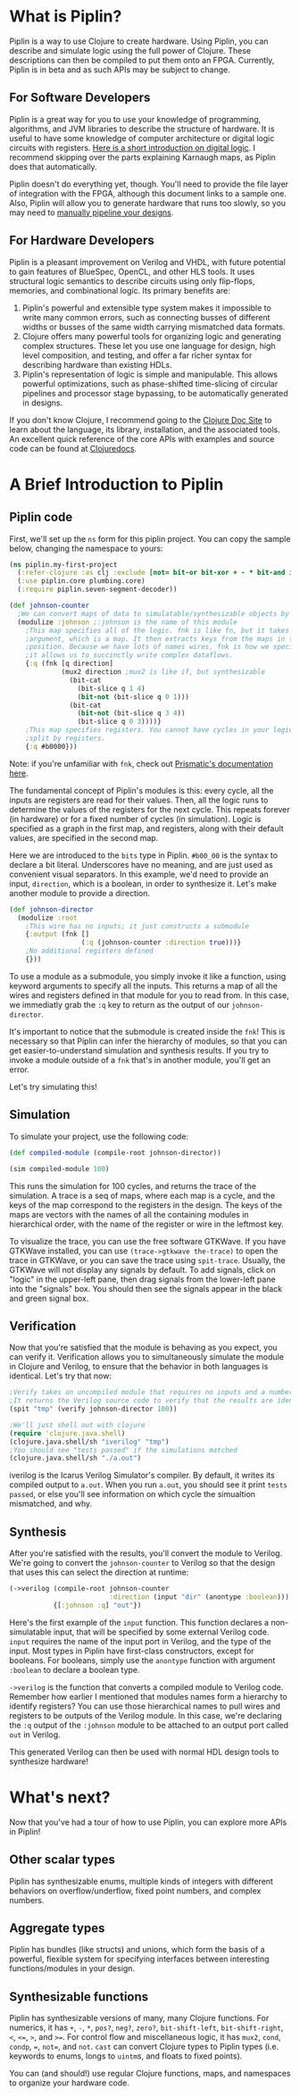 # What is Piplin?

Piplin is a way to use Clojure to create hardware. Using Piplin, you can describe and simulate logic using the full power of Clojure. These descriptions can then be compiled to put them onto an FPGA. Currently, Piplin is in beta and as such APIs may be subject to change.

## For Software Developers

Piplin is a great way for you to use your knowledge of programming, algorithms, and JVM libraries to describe the structure of hardware. It is useful to have some knowledge of computer architecture or digital logic circuits with registers. [Here is a short introduction on digital logic](http://www.swarthmore.edu/NatSci/echeeve1/Ref/Digital/DigitalIntro.html). I recommend skipping over the parts explaining Karnaugh maps, as Piplin does that automatically.

Piplin doesn't do everything yet, though. You'll need to provide the file layer of integration with the FPGA, although this document links to a sample one. Also, Piplin will allow you to generate hardware that runs too slowly, so you may need to [manually pipeline your designs](http://www.cs.iastate.edu/~prabhu/Tutorial/PIPELINE/pipe_title.html).

## For Hardware Developers

Piplin is a pleasant improvement on Verilog and VHDL, with future potential to gain features of BlueSpec, OpenCL, and other HLS tools. It uses structural logic semantics to describe circuits using only flip-flops, memories, and combinational logic. Its primary benefits are:

1. Piplin's powerful and extensible type system makes it impossible to write many common errors, such as connecting busses of different widths or busses of the same width carrying mismatched data formats.
2. Clojure offers many powerful tools for organizing logic and generating complex structures. These let you use one language for design, high level composition, and testing, and offer a far richer syntax for describing hardware than existing HDLs.
3. Piplin's representation of logic is simple and manipulable. This allows powerful optimizations, such as phase-shifted time-slicing of circular pipelines and processor stage bypassing, to be automatically generated in designs.

If you don't know Clojure, I recommend going to the [Clojure Doc Site](http://clojure-doc.org) to learn about the language, its library, installation, and the associated tools. An excellent quick reference of the core APIs with examples and source code can be found at [Clojuredocs](http://clojuredocs.org/quickref/Clojure%20Core).

# A Brief Introduction to Piplin

## Piplin code

First, we'll set up the `ns` form for this piplin project. You can copy the sample below, changing the namespace to yours:

```clojure
(ns piplin.my-first-project
  (:refer-clojure :as clj :exclude [not= bit-or bit-xor + - * bit-and inc dec bit-not < > <= >= = cast not cond condp and or bit-shift-left bit-shift-right pos? neg? zero?])
  (:use piplin.core plumbing.core)
  (:require piplin.seven-segment-decoder))
```


```clojure
(def johnson-counter
  ;We can convert maps of data to simulatable/synthesizable objects by "modulizing" them
  (modulize :johnson ;:johnson is the name of this module
    ;This map specifies all of the logic. fnk is like fn, but it takes only a single
    ;argument, which is a map. It then extracts keys from the maps in the argument
    ;position. Because we have lots of names wires, fnk is how we specify logic, since
    ;it allows us to succinctly write complex dataflows.
    {:q (fnk [q direction]
             (mux2 direction ;mux2 is like if, but synthesizable
               (bit-cat
                 (bit-slice q 1 4)
                 (bit-not (bit-slice q 0 1)))
               (bit-cat
                 (bit-not (bit-slice q 3 4))
                 (bit-slice q 0 3))))}
    ;This map specifies registers. You cannot have cycles in your logic, unless they're
    ;split by registers.
    {:q #b0000}))
```

Note: if you're unfamiliar with `fnk`, check out [Prismatic's documentation here](https://github.com/Prismatic/plumbing#bring-on-defnk).

The fundamental concept of Piplin's modules is this: every cycle, all the inputs are registers are read for their values. Then, all the logic runs to determine the values of the registers for the next cycle. This repeats forever (in hardware) or for a fixed number of cycles (in simulation). Logic is specified as a graph in the first map, and registers, along with their default values, are specified in the second map.

Here we are introduced to the `bits` type in Piplin. `#b00_00` is the syntax to declare a bit literal. Underscores have no meaning, and are just used as convenient visual separators. In this example, we'd need to provide an input, `direction`, which is a boolean, in order to synthesize it. Let's make another module to provide a direction.

```clojure
(def johnson-director
  (modulize :root
    ;This wire has no inputs; it just constructs a submodule
    {:output (fnk []
                  (:q (johnson-counter :direction true)))}
    ;No additional registers defined
    {}))
```

To use a module as a submodule, you simply invoke it like a function, using keyword arguments to specify all the inputs. This returns a map of all the wires and registers defined in that module for you to read from. In this case, we immediatly grab the `:q` key to return as the output of our `johnson-director`.

It's important to notice that the submodule is created inside the `fnk`! This is necessary so that Piplin can infer the hierarchy of modules, so that you can get easier-to-understand simulation and synthesis results. If you try to invoke a module outside of a `fnk` that's in another module, you'll get an error.

Let's try simulating this!

## Simulation

To simulate your project, use the following code:

```clojure
(def compiled-module (compile-root johnson-director))

(sim compiled-module 100)
```

This runs the simulation for 100 cycles, and returns the trace of the simulation. A trace is a seq of maps, where each map is a cycle, and the keys of the map correspond to the registers in the design. The keys of the maps are vectors with the names of all the containing modules in hierarchical order, with the name of the register or wire in the leftmost key.

To visualize the trace, you can use the free software GTKWave. If you have GTKWave installed, you can use `(trace->gtkwave the-trace)` to open the trace in GTKWave, or you can save the trace using `spit-trace`. Usually, the GTKWave will not display any signals by default. To add signals, click on "logic" in the upper-left pane, then drag signals from the lower-left pane into the "signals" box. You should then see the signals appear in the black and green signal box.

## Verification

Now that you're satisfied that the module is behaving as you expect, you can verify it. Verification allows you to simultaneously simulate the module in Clojure and Verilog, to ensure that the behavior in both languages is identical. Let's try that now:

```clojure
;Verify takes an uncompiled module that requires no inputs and a number of cycles
;It returns the Verilog source code to verify that the results are identical
(spit "tmp" (verify johnson-director 100))

;We'll just shell out with clojure
(require 'clojure.java.shell)
(clojure.java.shell/sh "iverilog" "tmp")
;You should see "tests passed" if the simulations matched
(clojure.java.shell/sh "./a.out")
```

iverilog is the Icarus Verilog Simulator's compiler. By default, it writes its compiled output to `a.out`. When you run `a.out`, you should see it print `tests passed`, or else you'll see information on which cycle the simualtion mismatched, and why.

## Synthesis

After you're satisfied with the results, you'll convert the module to Verilog. We're going to convert the `johnson-counter` to Verilog so that the design that uses this can select the direction at runtime:

```clojure
(->verilog (compile-root johnson-counter
                         :direction (input "dir" (anontype :boolean)))
           {[:johnson :q] "out"})
```

Here's the first example of the `input` function. This function declares a non-simulatable input, that will be specified by some external Verilog code. `input` requires the name of the input port in Verilog, and the type of the input. Most types in Piplin have first-class constructors, except for booleans. For booleans, simply use the `anontype` function with argument `:boolean` to declare a boolean type.

`->verilog` is the function that converts a compiled module to Verilog code. Remember how earlier I mentioned that modules names form a hierarchy to identify registers? You can use those hierarchical names to pull wires and registers to be outputs of the Verilog module. In this case, we're declaring the `:q` output of the `:johnson` module to be attached to an output port called `out` in Verilog.

This generated Verilog can then be used with normal HDL design tools to synthesize hardware!

# What's next?

Now that you've had a tour of how to use Piplin, you can explore more APIs in Piplin!

## Other scalar types

Piplin has synthesizable enums, multiple kinds of integers with different behaviors on overflow/underflow, fixed point numbers, and complex numbers.

## Aggregate types

Piplin has bundles (like structs) and unions, which form the basis of a powerful, flexible system for specifying interfaces between interesting functions/modules in your design.

## Synthesizable functions

Piplin has synthesizable versions of many, many Clojure functions. For numerics, it has `+`, `-`, `*`, `pos?`, `neg?`, `zero?`, `bit-shift-left`, `bit-shift-right`, `<`, `<=`, `>`, and `>=`. For control flow and miscellaneous logic, it has `mux2`, `cond`, `condp`, `=`, `not=`, and `not`. `cast` can convert Clojure types to Piplin types (i.e. keywords to enums, longs to `uintm`s, and floats to fixed points).

You can (and should!) use regular Clojure functions, maps, and namespaces to organize your hardware code.
